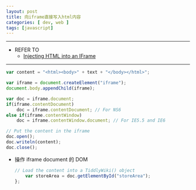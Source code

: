 ```yaml
---
layout: post
title: 向iframe直接写入html内容
categories: [ dev, web ]
tags: [javascript]
---
```



---

* REFER TO
  * [Injecting HTML into an IFrame](http://softwareas.com/injecting-html-into-an-iframe/)


---


~~~ javascript
var content = "<html><body>" + text + "</body></html>";

var iframe = document.createElement("iframe");
document.body.appendChild(iframe);

var doc = iframe.document;
if(iframe.contentDocument)
    doc = iframe.contentDocument; // For NS6
else if(iframe.contentWindow)
    doc = iframe.contentWindow.document; // For IE5.5 and IE6

// Put the content in the iframe
doc.open();
doc.writeln(content);
doc.close();

~~~

* 操作 iframe document 的 DOM

  ~~~ javascript
  // Load the content into a TiddlyWiki() object
      var storeArea = doc.getElementById("storeArea");
  };
  ~~~





















































